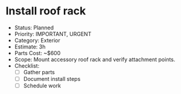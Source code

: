 # Install roof rack

- Status: Planned
- Priority: IMPORTANT, URGENT
- Category: Exterior
- Estimate: 3h
- Parts Cost: ~$600
- Scope: Mount accessory roof rack and verify attachment points.
- Checklist:
  - [ ] Gather parts
  - [ ] Document install steps
  - [ ] Schedule work
